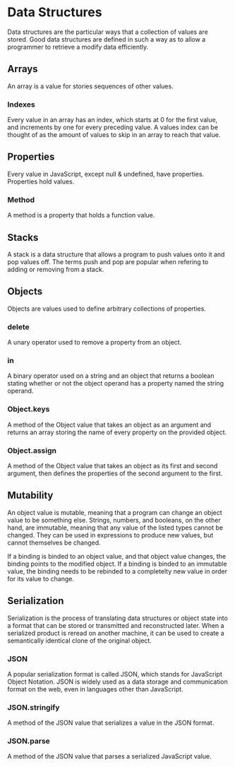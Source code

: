 # Data Structures

Data structures are the particular ways that a collection of values are stored. Good data structures are defined in such a way as to allow a programmer to retrieve a modify data efficiently.

## Arrays

An array is a value for stories sequences of other values.

### Indexes

Every value in an array has an index, which starts at 0 for the first value, and increments by one for every preceding value. A values index can be thought of as the amount of values to skip in an array to reach that value.

## Properties

Every value in JavaScript, except null & undefined, have properties. Properties hold values.

### Method

A method is a property that holds a function value.

## Stacks

A stack is a data structure that allows a program to push values onto it and pop values off. The terms push and pop are popular when refering to adding or removing from a stack.

## Objects

Objects are values used to define arbitrary collections of properties.

### delete

A unary operator used to remove a property from an object.

### in

A binary operator used on a string and an object that returns a boolean stating whether or not the object operand has a property named the string operand.

### Object.keys

A method of the Object value that takes an object as an argument and returns an array storing the name of every property on the provided object.

### Object.assign

A method of the Object value that takes an object as its first and second argument, then defines the properties of the second argument to the first.

## Mutability

An object value is mutable, meaning that a program can change an object value to be something else. Strings, numbers, and booleans, on the other hand, are immutable, meaning that any value of the listed types cannot be changed. They can be used in expressions to produce new values, but cannot themselves be changed.

If a binding is binded to an object value, and that object value changes, the binding points to the modified object. If a binding is binded to an immutable value, the binding needs to be rebinded to a completelty new value in order for its value to change.

## Serialization

Serialization is the process of translating data structures or object state into a format that can be stored or transmitted and reconstructed later. When a serialized product is reread on another machine, it can be used to create a semantically identical clone of the original object.

### JSON

A popular serialization format is called JSON, which stands for JavaScript Object Notation. JSON is widely used as a data storage and communication format on the web, even in languages other than JavaScript.

### JSON.stringify

A method of the JSON value that serializes a value in the JSON format.

### JSON.parse

A method of the JSON value that parses a serialized JavaScript value.